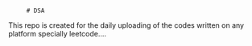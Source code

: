         # DSA
This repo is created for the daily uploading of the codes written on any platform specially leetcode....                       
